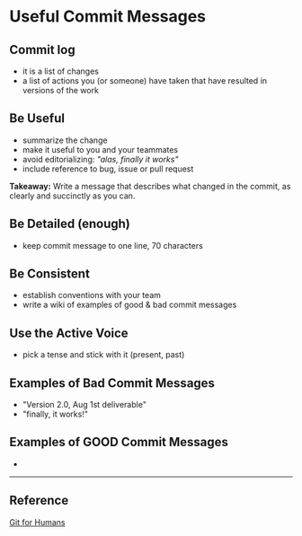 # Useful Commit Messages

## Commit log
* it is a list of changes
* a list of actions you (or someone) have taken that have resulted in versions of the work

## Be Useful
* summarize the change
* make it useful to you and your teammates
* avoid editorializing:  _"alas, finally it works"_
* include reference to bug, issue or pull request

**Takeaway:**  Write a message that describes what changed in the commit, as clearly and succinctly as you can.

## Be Detailed (enough)
* keep commit message to one line, 70 characters

## Be Consistent
* establish conventions with your team
* write a wiki of examples of good & bad commit messages 

## Use the Active Voice
* pick a tense and stick with it (present, past)

## Examples of Bad Commit Messages

* "Version 2.0, Aug 1st deliverable"
* "finally, it works!"

## Examples of GOOD Commit Messages

* 

---

## Reference

[Git for Humans](https://www.goodreads.com/book/show/28801648-git-for-humans)


